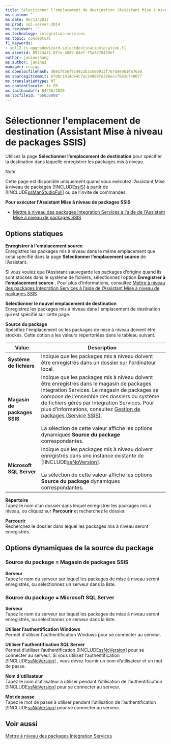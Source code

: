 ```yaml
---
title: Sélectionner l’emplacement de destination (Assistant Mise à niveau de packages SSIS) | Microsoft Docs
ms.custom: ''
ms.date: 06/13/2017
ms.prod: sql-server-2014
ms.reviewer: ''
ms.technology: integration-services
ms.topic: conceptual
f1_keywords:
- sql12.is.upgradewizard.selectdestinationlocation.f1
ms.assetid: 89274a71-0ffe-4889-84df-f5a7d78459ef
author: janinezhang
ms.author: janinez
manager: craigg
ms.openlocfilehash: d891f456f9c4922b3c680913f767d4e9b14a76a0
ms.sourcegitcommit: 6fd8c1914de4c7ac24900fe388ecc7883c740077
ms.translationtype: MT
ms.contentlocale: fr-FR
ms.lasthandoff: 04/26/2020
ms.locfileid: "66056008"
---
```

# <a name="select-destination-location-ssis-package-upgrade-wizard"></a>Sélectionner l'emplacement de destination (Assistant Mise à niveau de packages SSIS)
  Utilisez la page **Sélectionner l’emplacement de destination** pour spécifier la destination dans laquelle enregistrer les packages mis à niveau.  
  
> [!NOTE]  
>  Cette page est disponible uniquement quand vous exécutez l’Assistant Mise à niveau de packages [!INCLUDE[ssIS](../includes/ssis-md.md)] à partir de [!INCLUDE[ssManStudioFull](../includes/ssmanstudiofull-md.md)] ou de l’invite de commandes.  
  
 **Pour exécuter l'Assistant Mise à niveau de packages SSIS**  
  
-   [Mettre à niveau des packages Integration Services à l'aide de l'Assistant Mise à niveau de packages SSIS](install-windows/upgrade-integration-services-packages-using-the-ssis-package-upgrade-wizard.md)  
  
## <a name="static-options"></a>Options statiques  
 **Enregistrer à l'emplacement source**  
 Enregistrez les packages mis à niveau dans le même emplacement que celui spécifié dans la page **Sélectionner l’emplacement source** de l’Assistant.  
  
 Si vous voulez que l’Assistant sauvegarde les packages d’origine quand ils sont stockés dans le système de fichiers, sélectionnez l’option **Enregistrer à l’emplacement source** . Pour plus d’informations, consultez [Mettre à niveau des packages Integration Services à l’aide de l’Assistant Mise à niveau de packages SSIS](install-windows/upgrade-integration-services-packages-using-the-ssis-package-upgrade-wizard.md).  
  
 **Sélectionner le nouvel emplacement de destination**  
 Enregistrez les packages mis à niveau dans l'emplacement de destination qui est spécifié sur cette page.  
  
 **Source du package**  
 Spécifiez l'emplacement où les packages de mise à niveau doivent être stockés. Cette option a les valeurs répertoriées dans le tableau suivant.  
  
|Value|Description|  
|-----------|-----------------|  
|**Système de fichiers**|Indique que les packages mis à niveau doivent être enregistrés dans un dossier sur l'ordinateur local.|  
|**Magasin de packages SSIS**|Indique que les packages mis à niveau doivent être enregistrés dans le magasin de packages Integration Services. Le magasin de packages se compose de l'ensemble des dossiers du système de fichiers gérés par Integration Services. Pour plus d’informations, consultez [Gestion de packages &#40;Service SSIS&#41;](service/package-management-ssis-service.md).<br /><br /> La sélection de cette valeur affiche les options dynamiques **Source du package** correspondantes.|  
|**Microsoft SQL Server**|Indique que les packages mis à niveau doivent enregistrés dans une instance existante de [!INCLUDE[ssNoVersion](../includes/ssnoversion-md.md)].<br /><br /> La sélection de cette valeur affiche les options **Source du package** dynamiques correspondantes.|  
  
 **Répertoire**  
 Tapez le nom d’un dossier dans lequel enregistrer les packages mis à niveau, ou cliquez sur **Parcourir** et recherchez le dossier.  
  
 **Parcourir**  
 Recherchez le dossier dans lequel les packages mis à niveau seront enregistrés.  
  
## <a name="package-source-dynamic-options"></a>Options dynamiques de la source du package  
  
### <a name="package-source--ssis-package-store"></a>Source du package = Magasin de packages SSIS  
 **Serveur**  
 Tapez le nom du serveur sur lequel les packages de mise à niveau seront enregistrés, ou sélectionnez un serveur dans la liste.  
  
### <a name="package-source--microsoft-sql-server"></a>Source du package = Microsoft SQL Server  
 **Serveur**  
 Tapez le nom du serveur sur lequel les packages de mise à niveau seront enregistrés, ou sélectionnez ce serveur dans la liste.  
  
 **Utiliser l’authentification Windows**  
 Permet d'utiliser l'authentification Windows pour se connecter au serveur.  
  
 **Utiliser l'authentification SQL Server**  
 Permet d’utiliser l’authentification [!INCLUDE[ssNoVersion](../includes/ssnoversion-md.md)] pour se connecter au serveur. Si vous utilisez l’authentification [!INCLUDE[ssNoVersion](../includes/ssnoversion-md.md)] , vous devez fournir un nom d’utilisateur et un mot de passe.  
  
 **Nom d'utilisateur**  
 Tapez le nom d’utilisateur à utiliser pendant l’utilisation de l’authentification [!INCLUDE[ssNoVersion](../includes/ssnoversion-md.md)] pour se connecter au serveur.  
  
 **Mot de passe**  
 Tapez le mot de passe à utiliser pendant l’utilisation de l’authentification [!INCLUDE[ssNoVersion](../includes/ssnoversion-md.md)] pour se connecter au serveur.  
  
## <a name="see-also"></a>Voir aussi  
 [Mettre à niveau des packages Integration Services](install-windows/upgrade-integration-services-packages.md)  
  
  
